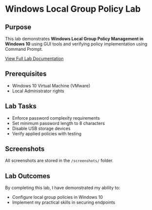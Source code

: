 # Windows Local Group Policy Lab

## Purpose
This lab demonstrates **Windows Local Group Policy Management in Windows 10** using GUI tools and verifying policy implementation using Command Prompt.

[View Full Lab Documentation](lab02_Local_Group_Policy.md)

## Prerequisites
- Windows 10 Virtual Machine (VMware)
- Local Administrator rights

## Lab Tasks
- Enforce password complexity requirements  
- Set minimum password length to 8 characters  
- Disable USB storage devices  
- Verify applied policies with testing

## Screenshots
All screenshots are stored in the `/screenshots/` folder.

## Lab Outcomes
By completing this lab, I have demonstrated my ability to:
  
- Configure local group policies in Windows 10  
- Implement my practical skills in securing endpoints  


